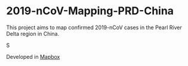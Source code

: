 # 2019-nCoV-Mapping-PRD-China

This project aims to map confirmed 2019-nCoV cases in the Pearl River Delta region in China.

S

Developed in [Mapbox](https://www.mapbox.com)
<!--stackedit_data:
eyJoaXN0b3J5IjpbOTc5NTEyMDY3XX0=
-->